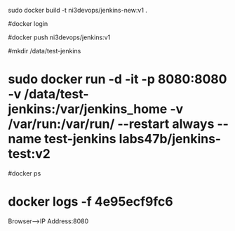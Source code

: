 sudo docker build -t ni3devops/jenkins-new:v1 . 

#docker login 

#docker push ni3devops/jenkins:v1 

#mkdir /data/test-jenkins 

# sudo docker run -d -it -p 8080:8080 -v /data/test-jenkins:/var/jenkins_home -v /var/run:/var/run/ --restart always --name test-jenkins labs47b/jenkins-test:v2 

#docker ps 

# docker logs -f 4e95ecf9fc6 

  Browser-->IP Address:8080
